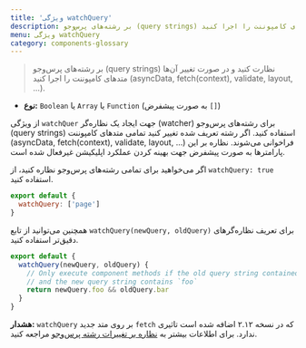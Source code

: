 ```yaml
---
title: 'ویژگی watchQuery'
description: بر رشته‌های پرس‌و‌جو (query strings) نظارت کنید و در صورت تغییر آن‌ها متدهای کامپوننت را اجرا کنید (asyncData, fetch(context), validate, layout, ...).
menu: ویژگی watchQuery
category: components-glossary
---
```


> بر رشته‌های پرس‌و‌جو (query strings) نظارت کنید و در صورت تغییر آن‌ها متدهای کامپوننت را اجرا کنید (asyncData, fetch(context), validate, layout, ...).

- **نوع:** `Boolean` یا `Array` یا `Function` (به صورت پیشفرض `[]`)

از ویژگی `watchQuer` جهت ایجاد یک نظاره‌گر (watcher) برای رشته‌های پرس‌و‌جو (query strings) استفاده کنید. اگر رشته تعریف شده تغییر کنید تمامی متدهای کامپوننت (asyncData, fetch(context), validate, layout, ...) فراخوانی می‌شوند. نظاره بر این پارامترها به صورت پیشفرض جهت بهینه کردن عملکرد اپلیکیشن غیرفعال شده است.

اگر می‌خواهید برای تمامی رشته‌های پرس‌و‌جو نظاره کنید، از `watchQuery: true` استفاده کنید.

```js
export default {
  watchQuery: ['page']
}
```

همچنین می‌توانید از تابع `watchQuery(newQuery, oldQuery)` برای تعریف نظاره‌گرهای دقیق‌تر استفاده کنید.

```js
export default {
  watchQuery(newQuery, oldQuery) {
    // Only execute component methods if the old query string contained `bar`
    // and the new query string contains `foo`
    return newQuery.foo && oldQuery.bar
  }
}
```

<base-alert>

**هشدار:** `watchQuery` بر روی متد جدید `fetch` که در نسخه ۲.۱۲ اضافه شده است تاثیری ندارد. برای اطلاعات بیشتر به [نظاره بر تغییرات رشته پرس‌و‌جو](/guides/features/data-fetching#the-fetch-hook) مراجعه کنید.

</base-alert>
